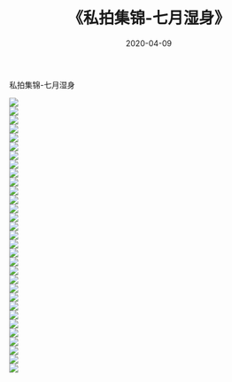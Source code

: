 ﻿---
layout: post
title:  《私拍集锦-七月湿身》
date:   2020-04-09
img: http://imgx.orgx.ga/漏D/网络美图/2020/私拍集锦-七月湿身/000.jpg
categories: [美女, 清纯, 唯美]
---

私拍集锦-七月湿身

  ![](http://imgx.orgx.ga/漏D/网络美图/2020/私拍集锦-七月湿身/001.jpg) <br> ![](http://imgx.orgx.ga/漏D/网络美图/2020/私拍集锦-七月湿身/002.jpg) <br> ![](http://imgx.orgx.ga/漏D/网络美图/2020/私拍集锦-七月湿身/003.jpg) <br> ![](http://imgx.orgx.ga/漏D/网络美图/2020/私拍集锦-七月湿身/004.jpg) <br> ![](http://imgx.orgx.ga/漏D/网络美图/2020/私拍集锦-七月湿身/005.jpg) <br> ![](http://imgx.orgx.ga/漏D/网络美图/2020/私拍集锦-七月湿身/006.jpg) <br> ![](http://imgx.orgx.ga/漏D/网络美图/2020/私拍集锦-七月湿身/007.jpg) <br> ![](http://imgx.orgx.ga/漏D/网络美图/2020/私拍集锦-七月湿身/008.jpg) <br> ![](http://imgx.orgx.ga/漏D/网络美图/2020/私拍集锦-七月湿身/009.jpg) <br> ![](http://imgx.orgx.ga/漏D/网络美图/2020/私拍集锦-七月湿身/010.jpg) <br> ![](http://imgx.orgx.ga/漏D/网络美图/2020/私拍集锦-七月湿身/011.jpg) <br> ![](http://imgx.orgx.ga/漏D/网络美图/2020/私拍集锦-七月湿身/012.jpg) <br> ![](http://imgx.orgx.ga/漏D/网络美图/2020/私拍集锦-七月湿身/013.jpg) <br> ![](http://imgx.orgx.ga/漏D/网络美图/2020/私拍集锦-七月湿身/014.jpg) <br> ![](http://imgx.orgx.ga/漏D/网络美图/2020/私拍集锦-七月湿身/015.jpg) <br> ![](http://imgx.orgx.ga/漏D/网络美图/2020/私拍集锦-七月湿身/016.jpg) <br> ![](http://imgx.orgx.ga/漏D/网络美图/2020/私拍集锦-七月湿身/017.jpg) <br> ![](http://imgx.orgx.ga/漏D/网络美图/2020/私拍集锦-七月湿身/018.jpg) <br> ![](http://imgx.orgx.ga/漏D/网络美图/2020/私拍集锦-七月湿身/019.jpg) <br> ![](http://imgx.orgx.ga/漏D/网络美图/2020/私拍集锦-七月湿身/020.jpg) <br> ![](http://imgx.orgx.ga/漏D/网络美图/2020/私拍集锦-七月湿身/021.jpg) <br> ![](http://imgx.orgx.ga/漏D/网络美图/2020/私拍集锦-七月湿身/022.jpg) <br> ![](http://imgx.orgx.ga/漏D/网络美图/2020/私拍集锦-七月湿身/023.jpg) <br> ![](http://imgx.orgx.ga/漏D/网络美图/2020/私拍集锦-七月湿身/024.jpg) <br> ![](http://imgx.orgx.ga/漏D/网络美图/2020/私拍集锦-七月湿身/025.jpg) <br> ![](http://imgx.orgx.ga/漏D/网络美图/2020/私拍集锦-七月湿身/026.jpg) <br> ![](http://imgx.orgx.ga/漏D/网络美图/2020/私拍集锦-七月湿身/027.jpg) <br> ![](http://imgx.orgx.ga/漏D/网络美图/2020/私拍集锦-七月湿身/028.jpg) <br> ![](http://imgx.orgx.ga/漏D/网络美图/2020/私拍集锦-七月湿身/029.jpg) <br> ![](http://imgx.orgx.ga/漏D/网络美图/2020/私拍集锦-七月湿身/030.jpg) <br> ![](http://imgx.orgx.ga/漏D/网络美图/2020/私拍集锦-七月湿身/031.jpg) <br>